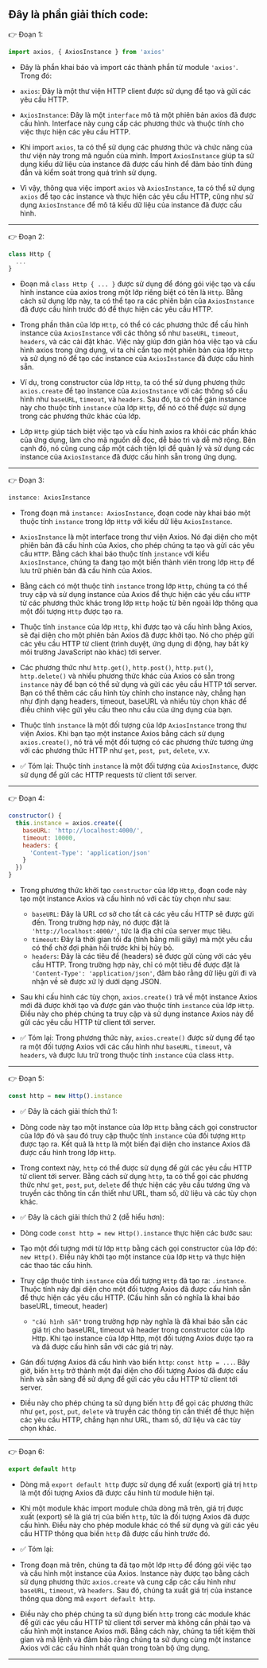 ## Đây là phần giải thích code:

👉 Đoạn 1:

```jsx
import axios, { AxiosInstance } from 'axios'
```

- Đây là phần khai báo và import các thành phần từ module `'axios'`. Trong đó:

- `axios`: Đây là một thư viện HTTP client được sử dụng để tạo và gửi các yêu cầu HTTP.
- `AxiosInstance`: Đây là một `interface` mô tả một phiên bản axios đã được cấu hình. Interface này cung cấp các phương thức và thuộc tính cho việc thực hiện các yêu cầu HTTP.

- Khi import `axios`, ta có thể sử dụng các phương thức và chức năng của thư viện này trong mã nguồn của mình. Import `AxiosInstance` giúp ta sử dụng kiểu dữ liệu của instance đã được cấu hình để đảm bảo tính đúng đắn và kiểm soát trong quá trình sử dụng.

- Vì vậy, thông qua việc import `axios` và `AxiosInstance`, ta có thể sử dụng `axios` để tạo các instance và thực hiện các yêu cầu HTTP, cũng như sử dụng `AxiosInstance` để mô tả kiểu dữ liệu của instance đã được cấu hình.

---

👉 Đoạn 2:

```jsx
class Http {
  ...
}
```

- Đoạn mã `class Http { ... }` được sử dụng để đóng gói việc tạo và cấu hình instance của axios trong một lớp riêng biệt có tên là `Http`. Bằng cách sử dụng lớp này, ta có thể tạo ra các phiên bản của `AxiosInstance` đã được cấu hình trước đó để thực hiện các yêu cầu HTTP.

- Trong phần thân của lớp `Http`, có thể có các phương thức để cấu hình instance của `AxiosInstance` với các thông số như `baseURL`, `timeout`, `headers`, và các cài đặt khác. Việc này giúp đơn giản hóa việc tạo và cấu hình axios trong ứng dụng, vì ta chỉ cần tạo một phiên bản của lớp `Http` và sử dụng nó để tạo các instance của `AxiosInstance` đã được cấu hình sẵn.

- Ví dụ, trong constructor của lớp `Http`, ta có thể sử dụng phương thức `axios.create` để tạo instance của `AxiosInstance` với các thông số cấu hình như `baseURL`, `timeout`, và `headers`. Sau đó, ta có thể gán instance này cho thuộc tính `instance` của lớp `Http`, để nó có thể được sử dụng trong các phương thức khác của lớp.

- Lớp `Http` giúp tách biệt việc tạo và cấu hình axios ra khỏi các phần khác của ứng dụng, làm cho mã nguồn dễ đọc, dễ bảo trì và dễ mở rộng. Bên cạnh đó, nó cũng cung cấp một cách tiện lợi để quản lý và sử dụng các instance của `AxiosInstance` đã được cấu hình sẵn trong ứng dụng.

---

👉 Đoạn 3:

```jsx
instance: AxiosInstance
```

- Trong đoạn mã `instance: AxiosInstance`, đoạn code này khai báo một thuộc tính `instance` trong lớp `Http` với kiểu dữ liệu `AxiosInstance`.

- `AxiosInstance` là một interface trong thư viện Axios. Nó đại diện cho một phiên bản đã cấu hình của Axios, cho phép chúng ta tạo và gửi các yêu cầu `HTTP`. Bằng cách khai báo thuộc tính `instance` với kiểu `AxiosInstance`, chúng ta đang tạo một biến thành viên trong lớp `Http` để lưu trữ phiên bản đã cấu hình của Axios.

- Bằng cách có một thuộc tính `instance` trong lớp `Http`, chúng ta có thể truy cập và sử dụng instance của Axios để thực hiện các yêu cầu `HTTP` từ các phương thức khác trong lớp `Http` hoặc từ bên ngoài lớp thông qua một đối tượng `Http` được tạo ra.

- Thuộc tính `instance` của lớp `Http`, khi được tạo và cấu hình bằng Axios, sẽ đại diện cho một phiên bản Axios đã được khởi tạo. Nó cho phép gửi các yêu cầu HTTP từ client (trình duyệt, ứng dụng di động, hay bất kỳ môi trường JavaScript nào khác) tới server.

- Các phương thức như `http.get()`, `http.post()`, `http.put()`, `http.delete()` và nhiều phương thức khác của Axios có sẵn trong `instance` này để bạn có thể sử dụng và gửi các yêu cầu HTTP tới server. Bạn có thể thêm các cấu hình tùy chỉnh cho instance này, chẳng hạn như định dạng headers, timeout, baseURL và nhiều tùy chọn khác để điều chỉnh việc gửi yêu cầu theo nhu cầu của ứng dụng của bạn.

- Thuộc tính `instance` là một đối tượng của lớp `AxiosInstance` trong thư viện Axios. Khi bạn tạo một instance Axios bằng cách sử dụng `axios.create()`, nó trả về một đối tượng có các phương thức tương ứng với các phương thức HTTP như `get`, `post`,` put`, `delete`, v.v.

- ✅ Tóm lại: Thuộc tính `instance` là một đối tượng của `AxiosInstance`, được sử dụng để gửi các HTTP requests từ client tới server.

---

👉 Đoạn 4:

```jsx
constructor() {
  this.instance = axios.create({
    baseURL: 'http://localhost:4000/',
    timeout: 10000,
    headers: {
      'Content-Type': 'application/json'
    }
  })
}
```

- Trong phương thức khởi tạo `constructor` của lớp `Http`, đoạn code này tạo một instance Axios và cấu hình nó với các tùy chọn như sau:

  - `baseURL`: Đây là URL cơ sở cho tất cả các yêu cầu HTTP sẽ được gửi đến. Trong trường hợp này, nó được đặt là `'http://localhost:4000/'`, tức là địa chỉ của server mục tiêu.
  - `timeout`: Đây là thời gian tối đa (tính bằng mili giây) mà một yêu cầu có thể chờ đợi phản hồi trước khi bị hủy bỏ.
  - `headers`: Đây là các tiêu đề (headers) sẽ được gửi cùng với các yêu cầu HTTP. Trong trường hợp này, chỉ có một tiêu đề được đặt là `'Content-Type': 'application/json'`, đảm bảo rằng dữ liệu gửi đi và nhận về sẽ được xử lý dưới dạng JSON.

- Sau khi cấu hình các tùy chọn, `axios.create()` trả về một instance Axios mới đã được khởi tạo và được gán vào thuộc tính `instance` của lớp `Http`. Điều này cho phép chúng ta truy cập và sử dụng instance Axios này để gửi các yêu cầu HTTP từ client tới server.

- ✅ Tóm lại: Trong phương thức này, `axios.create()` được sử dụng để tạo ra một đối tượng Axios với các cấu hình như `baseURL`, `timeout`, và `headers`, và được lưu trữ trong thuộc tính `instance` của class `Http`.

---

👉 Đoạn 5:

```jsx
const http = new Http().instance
```

- ✅ Đây là cách giải thích thứ 1:

- Dòng code này tạo một instance của lớp `Http` bằng cách gọi constructor của lớp đó và sau đó truy cập thuộc tính `instance` của đối tượng `Http` được tạo ra. Kết quả là `http` là một biến đại diện cho instance Axios đã được cấu hình trong lớp `Http`.

- Trong context này, `http` có thể được sử dụng để gửi các yêu cầu HTTP từ client tới server. Bằng cách sử dụng `http`, ta có thể gọi các phương thức như `get`, `post`, `put`, `delete` để thực hiện các yêu cầu tương ứng và truyền các thông tin cần thiết như URL, tham số, dữ liệu và các tùy chọn khác.

- ✅ Đây là cách giải thích thứ 2 (dễ hiểu hơn):

- Dòng code `const http = new Http().instance` thực hiện các bước sau:

- Tạo một đối tượng mới từ lớp `Http` bằng cách gọi constructor của lớp đó: `new Http()`. Điều này khởi tạo một instance của lớp `Http` và thực hiện các thao tác cấu hình.

- Truy cập thuộc tính `instance` của đối tượng `Http` đã tạo ra: `.instance`. Thuộc tính này đại diện cho một đối tượng Axios đã được cấu hình sẵn để thực hiện các yêu cầu HTTP. (Cấu hình sẵn có nghĩa là khai báo baseURL, timeout, header)

  - `"cấu hình sẵn"` trong trường hợp này nghĩa là đã khai báo sẵn các giá trị cho baseURL, timeout và header trong constructor của lớp Http. Khi tạo instance của lớp Http, một đối tượng Axios được tạo ra và đã được cấu hình sẵn với các giá trị này.

- Gán đối tượng Axios đã cấu hình vào biến `http`: `const http = ...`. Bây giờ, biến `http` trở thành một đại diện cho đối tượng Axios đã được cấu hình và sẵn sàng để sử dụng để gửi các yêu cầu HTTP từ client tới server.

- Điều này cho phép chúng ta sử dụng biến `http` để gọi các phương thức như `get`, `post`, `put`, `delete` và truyền các thông tin cần thiết để thực hiện các yêu cầu HTTP, chẳng hạn như URL, tham số, dữ liệu và các tùy chọn khác.

---

👉 Đoạn 6:

```jsx
export default http
```

- Dòng mã `export default http` được sử dụng để xuất (export) giá trị `http` là một đối tượng Axios đã được cấu hình từ module hiện tại.

- Khi một module khác import module chứa dòng mã trên, giá trị được xuất (export) sẽ là giá trị của biến `http`, tức là đối tượng Axios đã được cấu hình. Điều này cho phép module khác có thể sử dụng và gửi các yêu cầu HTTP thông qua biến `http` đã được cấu hình trước đó.

- ✅ Tóm lại:

- Trong đoạn mã trên, chúng ta đã tạo một lớp `Http` để đóng gói việc tạo và cấu hình một instance của Axios. Instance này được tạo bằng cách sử dụng phương thức `axios.create` và cung cấp các cấu hình như `baseURL`, `timeout`, và `headers`. Sau đó, chúng ta xuất giá trị của instance thông qua dòng mã `export default http`.

- Điều này cho phép chúng ta sử dụng biến `http` trong các module khác để gửi các yêu cầu HTTP từ client tới server mà không cần phải tạo và cấu hình một instance Axios mới. Bằng cách này, chúng ta tiết kiệm thời gian và mã lệnh và đảm bảo rằng chúng ta sử dụng cùng một instance Axios với các cấu hình nhất quán trong toàn bộ ứng dụng.

---
